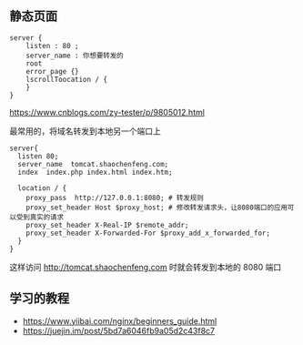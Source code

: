 ## 静态页面
```
server {
    listen : 80 ;
    server_name : 你想要转发的
    root
    error_page {}
    lscrollToocation / {
    }
}
```
https://www.cnblogs.com/zy-tester/p/9805012.html

最常用的，将域名转发到本地另一个端口上
```
server{
  listen 80;
  server_name  tomcat.shaochenfeng.com;
  index  index.php index.html index.htm;

  location / {
    proxy_pass  http://127.0.0.1:8080; # 转发规则
    proxy_set_header Host $proxy_host; # 修改转发请求头，让8080端口的应用可以受到真实的请求
    proxy_set_header X-Real-IP $remote_addr;
    proxy_set_header X-Forwarded-For $proxy_add_x_forwarded_for;
  }
}
```
这样访问 http://tomcat.shaochenfeng.com 时就会转发到本地的 8080 端口

## 学习的教程

 - https://www.yiibai.com/nginx/beginners_guide.html
 - https://juejin.im/post/5bd7a6046fb9a05d2c43f8c7
